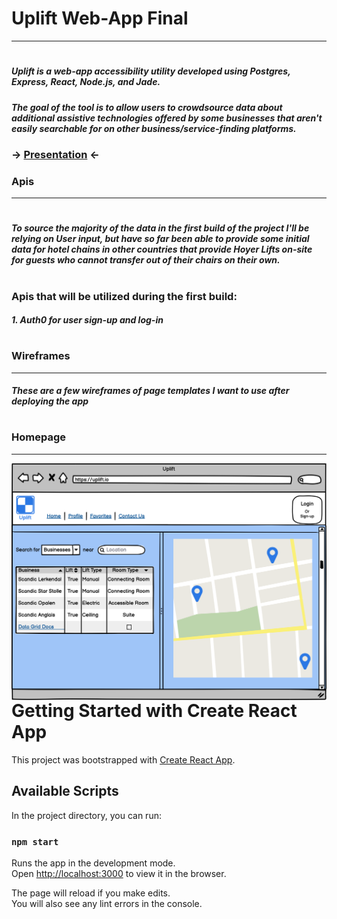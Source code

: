 
# Uplift Web-App Final
---------------
#
#
##### Uplift is a web-app accessibility utility developed using Postgres, Express, React, Node.js, and Jade.
##### The goal of the tool is to allow users to crowdsource data about additional assistive technologies offered by some businesses that aren't easily searchable for on other business/service-finding platforms.

### -> [Presentation](https://docs.google.com/presentation/d/1AnS7UKOgewBZthfMQ196KKfspe2wqifWNJBRXldT-3g/edit#slide=id.g723630543_3_0) <-


### Apis 
---------------
#
#
##### To source the majority of the data in the first build of the project I'll be relying on User input, but have so far been able to provide some initial data for hotel chains in other countries that provide Hoyer Lifts on-site for guests who cannot transfer out of their chairs on their own. 
#
### Apis that will be utilized during the first build:
##### 1. **Auth0** for user sign-up and log-in

#
#
#
### Wireframes
--------------
##### These are a few wireframes of page templates I want to use after deploying the app
#
#
### **Homepage**
---------------
<img src="Home Page.png"
     alt="Home Page Wireframe designed with Balsamiq. In a mockup of a browser window before a blue background, a search bar and list of businesses is on the left half of the screen alongside an image of a map with location markers to the right"
     style="float: left; margin-right: 10px;" />
     
     
     
# Getting Started with Create React App

This project was bootstrapped with [Create React App](https://github.com/facebook/create-react-app).

## Available Scripts

In the project directory, you can run:

### `npm start`

Runs the app in the development mode.\
Open [http://localhost:3000](http://localhost:3000) to view it in the browser.

The page will reload if you make edits.\
You will also see any lint errors in the console.     
     
